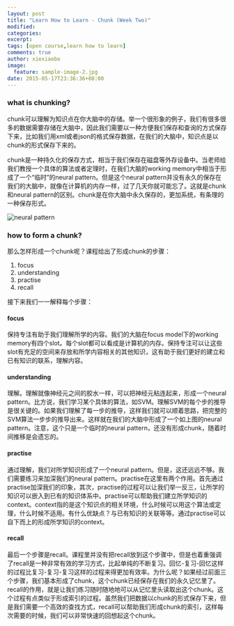 ```yaml
---
layout: post
title: "Learn How to Learn - Chunk (Week Two)"
modified:
categories:
excerpt:
tags: [open course,learn how to learn]
comments: true
author: xiexiaobo
image:
  feature: sample-image-2.jpg
date: 2015-05-17T23:36:36+08:00
---
```


### what is chunking?
chunk可以理解为知识点在你大脑中的存储。举一个很形象的例子，我们有很多很多的数据需要存储在大脑中，因此我们需要以一种方便我们保存和查询的方式保存下来，比如我们用xml或者json的格式保存数据，在我们的大脑中，知识点是以chunk的形式保存下来的。

chunk是一种持久化的保存方式，相当于我们保存在磁盘等外存设备中。当老师给我们教授一个具体的算法或者定理时，在我们大脑的working memory中相当于形成了一个“临时”的neural pattern。但是这个neural pattern并没有永久的保存在我们的大脑中，就像在计算机的内存一样，过了几天你就可能忘了。这就是chunk和neural pattern的区别。chunk是在你大脑中永久保存的，更加系统，有条理的一种保存形式。

![neural pattern](http://ww2.sinaimg.cn/large/826043cajw1es7o24f1uej208s0ccq3u.jpg)

### how to form a chunk?
那么怎样形成一个chunk呢？课程给出了形成chunk的步骤：

1. focus
2. understanding
3. practise
4. recall

接下来我们一一解释每个步骤：

#### focus
保持专注有助于我们理解所学的内容。我们的大脑在focus model下的working memory有四个slot。每个slot都可以看成是计算机的内存。保持专注可以让这些slot有充足的空间来存放和所学内容相关的其他知识，这有助于我们更好的建立和已有知识的联系，理解内容。

#### understanding
理解。理解就像神经元之间的胶水一样，可以把神经元粘连起来，形成一个neural pattern。比方说，我们学习某个具体的算法，如SVM。理解SVM的每个步的推导是很关键的。如果我们理解了每一步的推导，这样我们就可以顺着思路，把完整的SVM算法一步步的推导出来。这样就在我们的大脑中形成了一个如上图的neural pattern。注意，这个只是一个临时的neural pattern，还没有形成chunk，随着时间推移是会遗忘的。

#### practise
通过理解，我们对所学知识形成了一个neural pattern。但是，这还远远不够。我们需要练习来加深我们的neural pattern。practise在这里有两个作用。首先通过practise加深我们的印象，其次，practise的过程可以让我们举一反三，让所学的知识可以嵌入到已有的知识体系中。practise可以帮助我们建立所学知识的context。context指的是这个知识点的相关环境，什么时候可以用这个算法或定理，什么时候不适用。有什么优缺点？与已有知识的关联等等。通过practise可以自下而上的形成所学知识的context。

#### recall
最后一个步骤是recall。课程里并没有把recall放到这个步骤中，但是也着重强调了recall是一种非常有效的学习方式，比起单纯的不断复习。回忆-复习-回忆这样的过程比复习-复习-复习这样的过程来得更加有效率。为什么呢？如果经过前面三个步骤，我们基本形成了chunk，这个chunk已经保存在我们的永久记忆里了。recall的作用，就是让我们练习随时随地地可以从记忆里头读取出这个chunk。这个过程有点类似于形成索引的过程。虽然我们把数据以chunk的形式保存下来，但是我们需要一个高效的查找方式，recall可以帮助我们形成chunk的索引，这样每次需要的时候，我们可以非常快速的回想起这个chunk。

